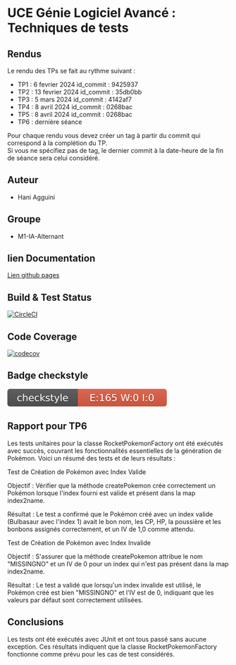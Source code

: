 # UCE Génie Logiciel Avancé : Techniques de tests
## Rendus

Le rendu des TPs se fait au rythme suivant :

- TP1 : 6 fevrier 2024 id_commit : 9425937
- TP2 : 13 fevrier 2024 id_commit : 35db0bb
- TP3 : 5 mars 2024 id_commit : 4142af7
- TP4 : 8 avril 2024 id_commit : 0268bac
- TP5 : 8 avril 2024 id_commit : 0268bac
- TP6 : dernière séance

Pour chaque rendu vous devez créer un tag à partir du commit qui correspond à la complétion du TP.  
Si vous ne spécifiez pas de tag, le dernier commit à la date-heure de la fin de séance sera celui considéré.
## Auteur
- Hani Agguini

## Groupe
- M1-IA-Alternant
## lien Documentation

[Lien github pages](https://hani-agn.github.io/ceri-m1-techniques-de-test/target/docs/apidocs)

## Build & Test Status

[![CircleCI](https://dl.circleci.com/status-badge/img/circleci/XBp1AFwr8eHdArhSEtcyDN/78kMs82YpTqBZWETHzqejS/tree/master.svg?style=svg)](https://app.circleci.com/pipelines/circleci/XBp1AFwr8eHdArhSEtcyDN/78kMs82YpTqBZWETHzqejS?branch=master)
## Code Coverage

[![codecov](https://codecov.io/gh/Hani-agn/ceri-m1-techniques-de-test/graph/badge.svg?token=2AH6NOTZK2)](https://codecov.io/gh/Hani-agn/ceri-m1-techniques-de-test)

## Badge checkstyle
![Checkstyle](target/site/badges/checkstyle-result.svg)

## Rapport pour TP6

Les tests unitaires pour la classe RocketPokemonFactory ont été exécutés avec succès, couvrant les fonctionnalités essentielles de la génération de Pokémon. Voici un résumé des tests et de leurs résultats :

Test de Création de Pokémon avec Index Valide

Objectif : Vérifier que la méthode createPokemon crée correctement un Pokémon lorsque l'index fourni est valide et présent dans la map index2name.

Résultat : Le test a confirmé que le Pokémon créé avec un index valide (Bulbasaur avec l'index 1) avait le bon nom, les CP, HP, la poussière et les bonbons assignés correctement, et un IV de 1,0 comme attendu.

Test de Création de Pokémon avec Index Invalide

Objectif : S'assurer que la méthode createPokemon attribue le nom "MISSINGNO" et un IV de 0 pour un index qui n'est pas présent dans la map index2name.

Résultat : Le test a validé que lorsqu'un index invalide est utilisé, le Pokémon créé est bien "MISSINGNO" et l'IV est de 0, indiquant que les valeurs par défaut sont correctement utilisées.

## Conclusions
Les tests ont été exécutés avec JUnit et ont tous passé sans aucune exception. Ces résultats indiquent que la classe RocketPokemonFactory fonctionne comme prévu pour les cas de test considérés.
